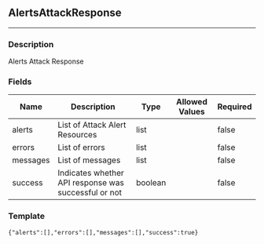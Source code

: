 ## AlertsAttackResponse
---
### Description
Alerts Attack Response
### Fields
| Name | Description | Type | Allowed Values | Required |
| ---- | ----------- | ---- | -------------- | -------- |
| alerts | List of Attack Alert  Resources | list |  | false |
| errors | List of errors | list |  | false |
| messages | List of messages | list |  | false |
| success | Indicates whether API response was successful or not | boolean |  | false |
### Template
```
{"alerts":[],"errors":[],"messages":[],"success":true}
```
